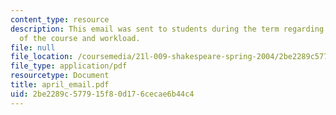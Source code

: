 ```yaml
---
content_type: resource
description: This email was sent to students during the term regarding the status
  of the course and workload.
file: null
file_location: /coursemedia/21l-009-shakespeare-spring-2004/2be2289c577915f80d176cecae6b44c4_april_email.pdf
file_type: application/pdf
resourcetype: Document
title: april_email.pdf
uid: 2be2289c-5779-15f8-0d17-6cecae6b44c4
---
```

